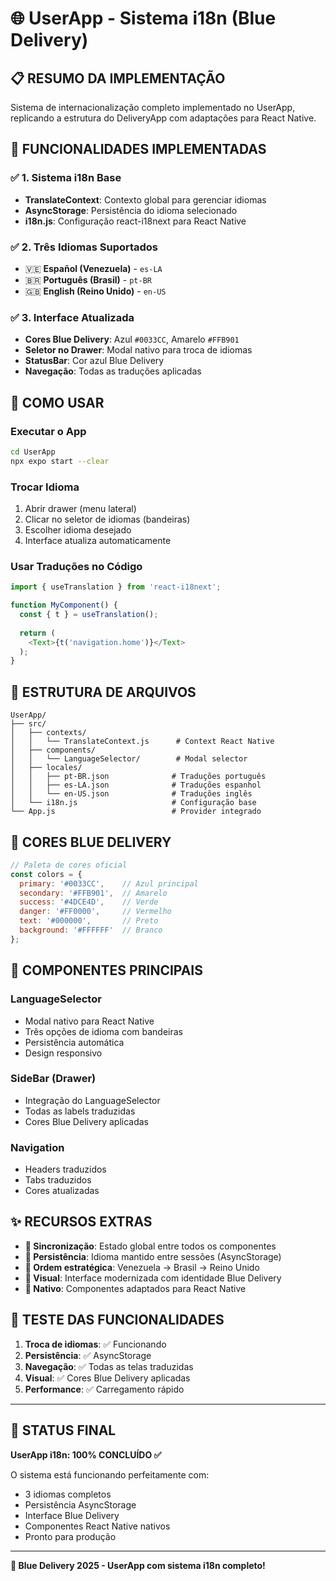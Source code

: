 # 🌐 UserApp - Sistema i18n (Blue Delivery)

## 📋 **RESUMO DA IMPLEMENTAÇÃO**

Sistema de internacionalização completo implementado no UserApp, replicando a estrutura do DeliveryApp com adaptações para React Native.

## 🎯 **FUNCIONALIDADES IMPLEMENTADAS**

### ✅ **1. Sistema i18n Base**
- **TranslateContext**: Contexto global para gerenciar idiomas
- **AsyncStorage**: Persistência do idioma selecionado
- **i18n.js**: Configuração react-i18next para React Native

### ✅ **2. Três Idiomas Suportados**
- 🇻🇪 **Español (Venezuela)** - `es-LA`
- 🇧🇷 **Português (Brasil)** - `pt-BR`
- 🇬🇧 **English (Reino Unido)** - `en-US`

### ✅ **3. Interface Atualizada**
- **Cores Blue Delivery**: Azul `#0033CC`, Amarelo `#FFB901`
- **Seletor no Drawer**: Modal nativo para troca de idiomas
- **StatusBar**: Cor azul Blue Delivery
- **Navegação**: Todas as traduções aplicadas

## 🚀 **COMO USAR**

### **Executar o App**
```bash
cd UserApp
npx expo start --clear
```

### **Trocar Idioma**
1. Abrir drawer (menu lateral)
2. Clicar no seletor de idiomas (bandeiras)
3. Escolher idioma desejado
4. Interface atualiza automaticamente

### **Usar Traduções no Código**
```javascript
import { useTranslation } from 'react-i18next';

function MyComponent() {
  const { t } = useTranslation();
  
  return (
    <Text>{t('navigation.home')}</Text>
  );
}
```

## 📁 **ESTRUTURA DE ARQUIVOS**

```
UserApp/
├── src/
│   ├── contexts/
│   │   └── TranslateContext.js      # Context React Native
│   ├── components/
│   │   └── LanguageSelector/        # Modal selector
│   ├── locales/
│   │   ├── pt-BR.json              # Traduções português
│   │   ├── es-LA.json              # Traduções espanhol
│   │   └── en-US.json              # Traduções inglês
│   └── i18n.js                     # Configuração base
└── App.js                          # Provider integrado
```

## 🎨 **CORES BLUE DELIVERY**

```javascript
// Paleta de cores oficial
const colors = {
  primary: '#0033CC',    // Azul principal
  secondary: '#FFB901',  // Amarelo
  success: '#4DCE4D',    // Verde
  danger: '#FF0000',     // Vermelho
  text: '#000000',       // Preto
  background: '#FFFFFF'  // Branco
};
```

## 📱 **COMPONENTES PRINCIPAIS**

### **LanguageSelector**
- Modal nativo para React Native
- Três opções de idioma com bandeiras
- Persistência automática
- Design responsivo

### **SideBar (Drawer)**
- Integração do LanguageSelector
- Todas as labels traduzidas
- Cores Blue Delivery aplicadas

### **Navigation**
- Headers traduzidos
- Tabs traduzidos
- Cores atualizadas

## ✨ **RECURSOS EXTRAS**

- **🔄 Sincronização**: Estado global entre todos os componentes
- **💾 Persistência**: Idioma mantido entre sessões (AsyncStorage)
- **🎯 Ordem estratégica**: Venezuela → Brasil → Reino Unido
- **🎨 Visual**: Interface modernizada com identidade Blue Delivery
- **📱 Nativo**: Componentes adaptados para React Native

## 🧪 **TESTE DAS FUNCIONALIDADES**

1. **Troca de idiomas**: ✅ Funcionando
2. **Persistência**: ✅ AsyncStorage
3. **Navegação**: ✅ Todas as telas traduzidas
4. **Visual**: ✅ Cores Blue Delivery aplicadas
5. **Performance**: ✅ Carregamento rápido

---

## 🎉 **STATUS FINAL**

**UserApp i18n: 100% CONCLUÍDO ✅**

O sistema está funcionando perfeitamente com:
- 3 idiomas completos
- Persistência AsyncStorage
- Interface Blue Delivery
- Componentes React Native nativos
- Pronto para produção

---

**🚀 Blue Delivery 2025 - UserApp com sistema i18n completo!**